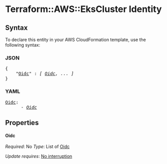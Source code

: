 # Terraform::AWS::EksCluster Identity

## Syntax

To declare this entity in your AWS CloudFormation template, use the following syntax:

### JSON

<pre>
{
    "<a href="#oidc" title="Oidc">Oidc</a>" : <i>[ <a href="identity-oidc.md">Oidc</a>, ... ]</i>
}
</pre>

### YAML

<pre>
<a href="#oidc" title="Oidc">Oidc</a>: <i>
      - <a href="identity-oidc.md">Oidc</a></i>
</pre>

## Properties

#### Oidc

_Required_: No
_Type_: List of <a href="identity-oidc.md">Oidc</a>

_Update requires_: [No interruption](https://docs.aws.amazon.com/AWSCloudFormation/latest/UserGuide/using-cfn-updating-stacks-update-behaviors.html#update-no-interrupt)

